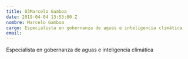 ```yaml
---
title: 03Marcelo Gamboa
date: 2019-04-04 13:53:00 Z
nombre: Marcelo Gamboa
cargo: Especialista en gobernanza de aguas e inteligencia climática
email: 
---
```


Especialista en gobernanza de aguas e inteligencia climática